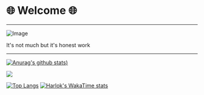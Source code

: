 # 🌐 Welcome 🌐

---

![Image](https://cdn.7tv.app/emote/01GYHZ0RT8000FQ4GSSD7H5Y4N/3x.webp "peepo" )

It's not much but it's honest work

---
[![Anurag's github stats](https://github-readme-stats.vercel.app/api?username=ChwJnz&show_icons=true&theme=cobalt))](https://github.com/anuraghazra/github-readme-stats)


![](https://visitor-badge.laobi.icu/badge?page_id=ChwJnz.github.io.README.md)

[![Top Langs](https://github-readme-stats.vercel.app/api/top-langs/?username=ChwJnz&layout=donut-vertical)](https://github.com/anuraghazra/github-readme-stats)
[![Harlok's WakaTime stats](https://github-readme-stats.vercel.app/api/wakatime?username=ChwJnz)](https://github.com/anuraghazra/github-readme-stats)
